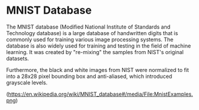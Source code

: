 # MNIST Database

The MNIST database (Modified National Institute of Standards and Technology database) is a large database of handwritten digits that is commonly used for training various image processing systems. The database is also widely used for training and testing in the field of machine learning. It was created by "re-mixing" the samples from NIST's original datasets. 

Furthermore, the black and white images from NIST were normalized to fit into a 28x28 pixel bounding box and anti-aliased, which introduced grayscale levels.


(https://en.wikipedia.org/wiki/MNIST_database#/media/File:MnistExamples.png)
